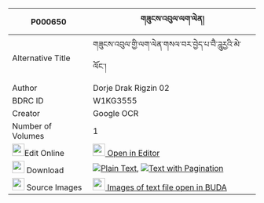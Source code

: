 |P000650|གཟུངས་འབུལ་ལག་ལེན། 
| --- | --- 
|Alternative Title |གཟུངས་འབུལ་གྱི་ལག་ལེན་གསལ་བར་བྱེད་པ་བཻ་ཌཱུརྱའི་མེ་ལོང་།
|Author| Dorje Drak Rigzin 02
|BDRC ID | W1KG3555
|Creator | Google OCR
|Number of Volumes| 1
|<img width="25" src="https://img.icons8.com/color/25/000000/edit-property.png">Edit Online| [<img width="25" src="https://avatars.githubusercontent.com/u/45091458?s=200&v=4"> Open in Editor](http://editor.openpecha.org/P000650)
|<img width="25" src="https://img.icons8.com/fluent/48/000000/download-2.png"/>  Download | [![](https://img.icons8.com/color/20/000000/txt.png)Plain Text](https://github.com/Openpecha/P000650/releases/download/v1/zung_bul_laklen_plain_P000650.zip), [![](https://img.icons8.com/color/20/000000/txt.png)Text with Pagination](https://github.com/Openpecha/P000650/releases/download/v1/zung_bul_laklen_pages_P000650.zip)
|<img width="25" src="https://img.icons8.com/plasticine/100/000000/pictures-folder.png"/>  Source Images | [<img width="25" src="https://library.bdrc.io/icons/BUDA-small.svg"> Images of text file open in BUDA](https://library.bdrc.io/show/bdr:W1KG3555)
